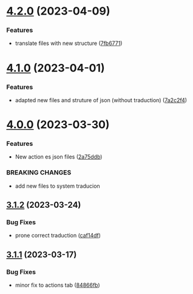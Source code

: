 # [4.2.0](https://github.com/allnnde/pf2e-esp-translation/compare/v4.1.0...v4.2.0) (2023-04-09)


### Features

* translate files with new structure ([7fb6771](https://github.com/allnnde/pf2e-esp-translation/commit/7fb67712868f7276eda83091440be48f26049f22))



# [4.1.0](https://github.com/allnnde/pf2e-esp-translation/compare/v4.0.0...v4.1.0) (2023-04-01)


### Features

* adapted new files and struture of json (without traduction) ([7a2c2f4](https://github.com/allnnde/pf2e-esp-translation/commit/7a2c2f47108ef7f3c98fa3535e55561507be7812))



# [4.0.0](https://github.com/allnnde/pf2e-esp-translation/compare/v3.1.2...v4.0.0) (2023-03-30)


### Features

* New action es json files ([2a75ddb](https://github.com/allnnde/pf2e-esp-translation/commit/2a75ddbceb0f5941e5f0363ea891e6ba789b5998))


### BREAKING CHANGES

* add new files to system traducion



## [3.1.2](https://github.com/allnnde/pf2e-esp-translation/compare/v3.1.1...v3.1.2) (2023-03-24)


### Bug Fixes

* prone correct traduction ([caf14df](https://github.com/allnnde/pf2e-esp-translation/commit/caf14dfa2c1fe8faa6b55b07221791e1d535707a))



## [3.1.1](https://github.com/allnnde/pf2e-esp-translation/compare/v3.1.0...v3.1.1) (2023-03-17)


### Bug Fixes

* minor fix to actions tab ([84866fb](https://github.com/allnnde/pf2e-esp-translation/commit/84866fbe7133df88c4919439e4ce58a3ef92d6c0))



